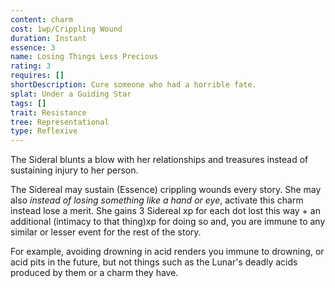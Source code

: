 ```yaml
---
content: charm
cost: 1wp/Crippling Wound
duration: Instant
essence: 3
name: Losing Things Less Precious
rating: 3
requires: []
shortDescription: Cure someone who had a horrible fate.
splat: Under a Guiding Star
tags: []
trait: Resistance
tree: Representational
type: Reflexive
---
```


The Sideral blunts a blow with her relationships and treasures instead of sustaining injury to her person.

The Sidereal may sustain (Essence) crippling wounds every story. She may also *instead of losing something like a hand or eye*, activate this charm instead lose a merit. She gains 3 Sidereal xp for each dot lost this way + an additional (intimacy to that thing)xp for doing so and, you are immune to any similar or lesser event for the rest of the story.

For example, avoiding drowning in acid renders you immune to drowning, or acid pits in the future, but not things such as the Lunar's deadly acids produced by them or a charm they have.
